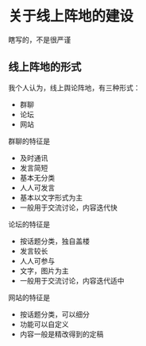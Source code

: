 # 关于线上阵地的建设
瞎写的，不是很严谨
## 线上阵地的形式
我个人认为，线上舆论阵地，有三种形式：
+ 群聊
+ 论坛
+ 网站

群聊的特征是
+ 及时通讯
+ 发言简短
+ 基本无分类
+ 人人可发言
+ 基本以文字形式为主
+ 一般用于交流讨论，内容迭代快

论坛的特征是
+ 按话题分类，独自盖楼
+ 发言较长
+ 人人可参与
+ 文字，图片为主
+ 一般用于交流讨论，内容迭代适中

网站的特征是
+ 按话题分类，可以细分
+ 功能可以自定义
+ 内容一般是精改得到的定稿
<!--stackedit_data:
eyJoaXN0b3J5IjpbMjQyMDQwMjgyXX0=
-->